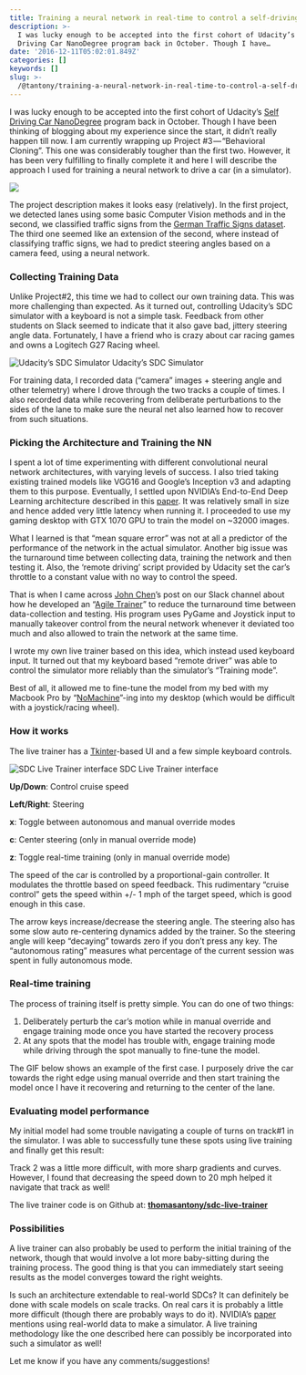```yaml
---
title: Training a neural network in real-time to control a self-driving car
description: >-
  I was lucky enough to be accepted into the first cohort of Udacity’s Self
  Driving Car NanoDegree program back in October. Though I have…
date: '2016-12-11T05:02:01.849Z'
categories: []
keywords: []
slug: >-
  /@tantony/training-a-neural-network-in-real-time-to-control-a-self-driving-car-9ee5654978b7
---
```


I was lucky enough to be accepted into the first cohort of Udacity’s [Self Driving Car NanoDegree](http://www.udacity.com/drive) program back in October. Though I have been thinking of blogging about my experience since the start, it didn’t really happen till now. I am currently wrapping up Project #3 — “Behavioral Cloning”. This one was considerably tougher than the first two. However, it has been very fulfilling to finally complete it and here I will describe the approach I used for training a neural network to drive a car (in a simulator).

![](/images/medium/1__0ahKkWS__pXY6ktIJMLptgg.png)

The project description makes it looks easy (relatively). In the first project, we detected lanes using some basic Computer Vision methods and in the second, we classified traffic signs from the [German Traffic Signs dataset](http://benchmark.ini.rub.de/?section=gtsdb&subsection=news). The third one seemed like an extension of the second, where instead of classifying traffic signs, we had to predict steering angles based on a camera feed, using a neural network.

### Collecting Training Data

Unlike Project#2, this time we had to collect our own training data. This was more challenging than expected. As it turned out, controlling Udacity’s SDC simulator with a keyboard is not a simple task. Feedback from other students on Slack seemed to indicate that it also gave bad, jittery steering angle data. Fortunately, I have a friend who is crazy about car racing games and owns a Logitech G27 Racing wheel.

![Udacity’s SDC Simulator](/images/medium/1__HPYURL9VsoLEBJ68iYK__xg.png)
Udacity’s SDC Simulator

For training data, I recorded data (“camera” images + steering angle and other telemetry) where I drove through the two tracks a couple of times. I also recorded data while recovering from deliberate perturbations to the sides of the lane to make sure the neural net also learned how to recover from such situations.

### Picking the Architecture and Training the NN

I spent a lot of time experimenting with different convolutional neural network architectures, with varying levels of success. I also tried taking existing trained models like VGG16 and Google’s Inception v3 and adapting them to this purpose. Eventually, I settled upon NVIDIA’s End-to-End Deep Learning architecture described in this [paper](http://images.nvidia.com/content/tegra/automotive/images/2016/solutions/pdf/end-to-end-dl-using-px.pdf). It was relatively small in size and hence added very little latency when running it. I proceeded to use my gaming desktop with GTX 1070 GPU to train the model on ~32000 images.

What I learned is that “mean square error” was not at all a predictor of the performance of the network in the actual simulator. Another big issue was the turnaround time between collecting data, training the network and then testing it. Also, the ‘remote driving’ script provided by Udacity set the car’s throttle to a constant value with no way to control the speed.

That is when I came across [John Chen](https://medium.com/u/8a1f0a75e0b5)’s post on our Slack channel about how he developed an “[Agile Trainer](https://github.com/diyjac/AgileTrainer)” to reduce the turnaround time between data-collection and testing. His program uses PyGame and Joystick input to manually takeover control from the neural network whenever it deviated too much and also allowed to train the network at the same time.

I wrote my own live trainer based on this idea, which instead used keyboard input. It turned out that my keyboard based “remote driver” was able to control the simulator more reliably than the simulator’s “Training mode”.

Best of all, it allowed me to fine-tune the model from my bed with my Macbook Pro by “[NoMachine](https://www.nomachine.com/)”-ing into my desktop (which would be difficult with a joystick/racing wheel).

### **How it works**

The live trainer has a [Tkinter](https://docs.python.org/3/library/tk.html)\-based UI and a few simple keyboard controls.

![SDC Live Trainer interface](/images/medium/1__kW5kXDzFkn4DCDoIn4hZsg.png)
SDC Live Trainer interface

**Up/Down**: Control cruise speed

**Left/Right**: Steering

**x**: Toggle between autonomous and manual override modes

**c**: Center steering (only in manual override mode)

**z**: Toggle real-time training (only in manual override mode)

The speed of the car is controlled by a proportional-gain controller. It modulates the throttle based on speed feedback. This rudimentary “cruise control” gets the speed within +/- 1 mph of the target speed, which is good enough in this case.

The arrow keys increase/decrease the steering angle. The steering also has some slow auto re-centering dynamics added by the trainer. So the steering angle will keep “decaying” towards zero if you don’t press any key. The “autonomous rating” measures what percentage of the current session was spent in fully autonomous mode.

### Real-time training

The process of training itself is pretty simple. You can do one of two things:

1.  Deliberately perturb the car’s motion while in manual override and engage training mode once you have started the recovery process
2.  At any spots that the model has trouble with, engage training mode while driving through the spot manually to fine-tune the model.

The GIF below shows an example of the first case. I purposely drive the car towards the right edge using manual override and then start training the model once I have it recovering and returning to the center of the lane.

### Evaluating model performance

My initial model had some trouble navigating a couple of turns on track#1 in the simulator. I was able to successfully tune these spots using live training and finally get this result:

Track 2 was a little more difficult, with more sharp gradients and curves. However, I found that decreasing the speed down to 20 mph helped it navigate that track as well!

The live trainer code is on Github at: [**thomasantony/sdc-live-trainer**](https://github.com/thomasantony/sdc-live-trainer)

### Possibilities

A live trainer can also probably be used to perform the initial training of the network, though that would involve a lot more baby-sitting during the training process. The good thing is that you can immediately start seeing results as the model converges toward the right weights.

Is such an architecture extendable to real-world SDCs? It can definitely be done with scale models on scale tracks. On real cars it is probably a little more difficult (though there are probably ways to do it). NVIDIA’s [paper](http://images.nvidia.com/content/tegra/automotive/images/2016/solutions/pdf/end-to-end-dl-using-px.pdf) mentions using real-world data to make a simulator. A live training methodology like the one described here can possibly be incorporated into such a simulator as well!

Let me know if you have any comments/suggestions!